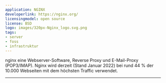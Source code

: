 ```yaml
---
application: NGINX
developerlink: https://nginx.org/
licensingmodel: open source
license: BSD
logo: images/320px-Nginx_logo.svg.png
tags:
- server
- foss
- infrastruktur
---
```

nginx eine Webserver-Software, Reverse Proxy und E-Mail-Proxy (POP3/IMAP). Nginx wird derzeit (Stand Januar 2022) bei rund 44 % der 10.000 Webseiten mit dem höchsten Traffic verwendet.

---
